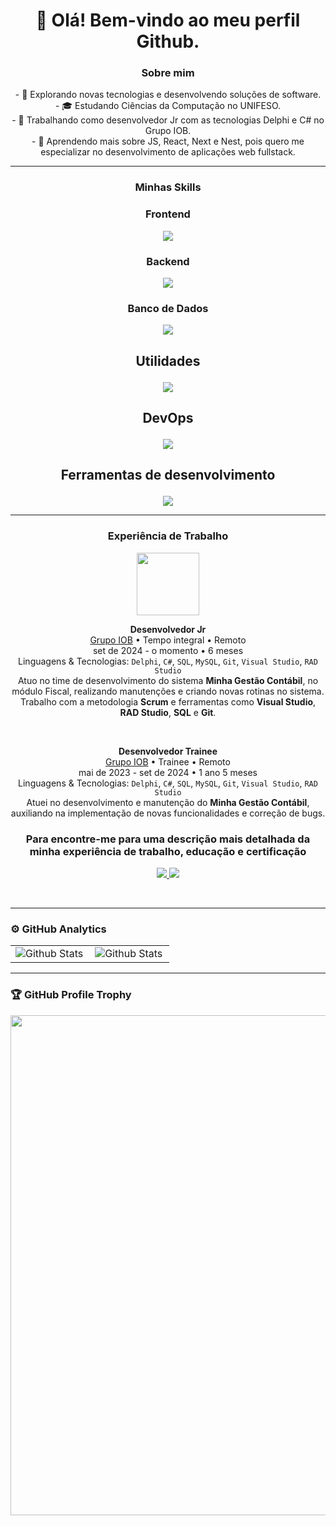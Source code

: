 <h1 align="center"> 👋 Olá! Bem-vindo ao meu perfil Github.</h1>

### <p align="center">Sobre mim</p>

<p align="center">
  - 🤔 Explorando novas tecnologias e desenvolvendo soluções de software. <br/>
  - 🎓 Estudando Ciências da Computação no UNIFESO. <br/>
  - 💼 Trabalhando como desenvolvedor Jr com as tecnologias Delphi e C# no Grupo IOB. <br/>
  - 🌱 Aprendendo mais sobre JS, React, Next e Nest, pois quero me especializar no desenvolvimento de aplicações web fullstack.
</p>

--- 
### <p align="center">Minhas Skills</p>

### <p align="center">Frontend</p>

<p align="center"> 
  <img src="https://skillicons.dev/icons?i=html,css,js,ts,react,nextjs,tailwind&perline=7" /> 
</p>

### <p align="center">Backend</p>

<p align="center"> 
  <img src="https://skillicons.dev/icons?i=nodejs,nestjs,prisma,cs,dotnet,java,spring&perline=7" /> 
</p>

### <p align="center">Banco de Dados</p>

<p align="center"> 
  <img src="https://skillicons.dev/icons?i=mongodb,mysql,postgres,sqlite&perline=4" /> 
</p>



## <p align="center">Utilidades</p>

<p align="center"> 
  <img src="https://skillicons.dev/icons?i=kubernetes,postman" /> 
</p>

## <p align="center">DevOps</p>

<p align="center"> 
  <img src="https://skillicons.dev/icons?i=git,aws,bitbucket" /> 
</p>

## <p align="center">Ferramentas de desenvolvimento</p>

<p align="center"> 
  <img src="https://skillicons.dev/icons?i=visualstudio,vscode" /> 
</p>

--- 
### <p align="center">Experiência de Trabalho</p>

<p align="center">
  <img src="https://media.licdn.com/dms/image/v2/D4D0BAQHIk9RVIyJtDA/company-logo_200_200/company-logo_200_200/0/1735252571181/grupo_iob_logo?e=1747872000&v=beta&t=CJoTifqYRq4mf3VC8KGpBsqMl9qZERm9FEddcb0Daag" height="100"/>
</p>

<p align="center">
  <strong>Desenvolvedor Jr</strong> <br/>
  <a href="https://www.iob.com.br/" target="_blank">Grupo IOB</a> • Tempo integral • Remoto <br/>
  set de 2024 - o momento • 6 meses <br/>
  Linguagens & Tecnologias: <code>Delphi</code>, <code>C#</code>, <code>SQL</code>, <code>MySQL</code>, <code>Git</code>, <code>Visual Studio</code>, <code>RAD Studio</code> <br/>
  Atuo no time de desenvolvimento do sistema <strong>Minha Gestão Contábil</strong>, no módulo Fiscal, realizando manutenções e criando novas rotinas no sistema. Trabalho com a metodologia <strong>Scrum</strong> e ferramentas como <strong>Visual Studio</strong>, <strong>RAD Studio</strong>, <strong>SQL</strong> e <strong>Git</strong>.
</p>

<br/>

<p align="center">
  <strong>Desenvolvedor Trainee</strong> <br/>
  <a href="https://www.iob.com.br/" target="_blank">Grupo IOB</a> • Trainee • Remoto <br/>
  mai de 2023 - set de 2024 • 1 ano 5 meses <br/>
  Linguagens & Tecnologias: <code>Delphi</code>, <code>C#</code>, <code>SQL</code>, <code>MySQL</code>, <code>Git</code>, <code>Visual Studio</code>, <code>RAD Studio</code> <br/>
  Atuei no desenvolvimento e manutenção do <strong>Minha Gestão Contábil</strong>, auxiliando na implementação de novas funcionalidades e correção de bugs.
</p>


### <p align="center">Para encontre-me para uma descrição mais detalhada da minha experiência de trabalho, educação e certificação</p>

<p align="center"> 
  <a href="https://www.linkedin.com/in/victor-lopes-7537121b5/" target="_blank" rel="noopener noreferrer"> 
    <img src="https://skillicons.dev/icons?i=linkedin" /> 
  </a> 
  <a href="mailto:victorlopesbelodev@gmail.com"> 
    <img src="https://skillicons.dev/icons?i=gmail" /> 
  </a> 
</p>


<br/>

---
### ⚙️ GitHub Analytics

<table align="center">
  <tr>
    <td>
      <img
        align="left"
        src="https://github-readme-stats.vercel.app/api?username=Victor-Lopes-Belo&theme=dark&hide_border=false&include_all_commits=true"
        alt="Github Stats"
      />
    </td>
    <td>
      <img
        align="left"
        src="https://github-readme-stats.vercel.app/api/top-langs/?username=Victor-Lopes-Belo&theme=dark&hide_border=false&include_all_commits=true&count_private=true&layout=compact"
        alt="Github Stats"
      />
    </td>
  </tr>
</table>

--- 

### 🏆 GitHub Profile Trophy

<p align="center">
  <a
    href="https://github.com/ryo-ma/github-profile-trophy"
    title="repositório de troféus"
  >
    <img
      width="800"
      src="https://github-profile-trophy.vercel.app/?username=Victor-Lopes-Belo&column=8&theme=darkhub&no-frame=true&no-bg=true"
    />
  </a>
</p>
